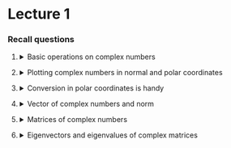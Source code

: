 # Lecture 1

### Recall questions


1. <details markdown=1><summary markdown="span"> Basic operations on complex numbers  </summary>
    
    \
    

</details>


2. <details markdown=1><summary markdown="span"> Plotting complex numbers in normal and polar coordinates </summary>
    
    \
    

</details>


3. <details markdown=1><summary markdown="span"> Conversion in polar coordinates is handy </summary>
    
    \
    

</details>


4. <details markdown=1><summary markdown="span"> Vector of complex numbers and norm </summary>
    
    \
    

</details>


5. <details markdown=1><summary markdown="span"> Matrices of complex numbers </summary>
    
    \
    

</details>


6. <details markdown=1><summary markdown="span"> Eigenvectors and eigenvalues of complex matrices </summary>
    
    \
    

</details>